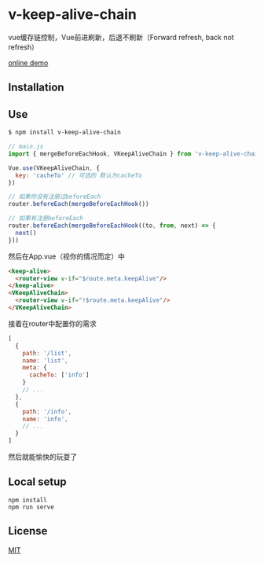 # v-keep-alive-chain
vue缓存链控制，Vue前进刷新，后退不刷新（Forward refresh, back not refresh）

[online demo](https://dongj0316.github.io/keep-alive-chain/demo/)

## Installation

## Use

```bash
$ npm install v-keep-alive-chain
```

```js
// main.js
import { mergeBeforeEachHook, VKeepAliveChain } from 'v-keep-alive-chain'

Vue.use(VKeepAliveChain, {
  key: 'cacheTo' // 可选的 默认为cacheTo
})

// 如果你没有注册过beforeEach
router.beforeEach(mergeBeforeEachHook())

// 如果有注册beforeEach
router.beforeEach(mergeBeforeEachHook((to, from, next) => {
  next()
}))
```

然后在App.vue（视你的情况而定）中

```html
<keep-alive>
  <router-view v-if="$route.meta.keepAlive"/>
</keep-alive>
<VKeepAliveChain>
  <router-view v-if="!$route.meta.keepAlive"/>
</VKeepAliveChain>
```

接着在router中配置你的需求

```js
[
  {
    path: '/list',
    name: 'list',
    meta: {
      cacheTo: ['info']
    }
    // ...
  },
  {
    path: '/info',
    name: 'info',
    // ...
  }
]
```

然后就能愉快的玩耍了

## Local setup

```
npm install
npm run serve
```

## License

[MIT](https://opensource.org/licenses/MIT)